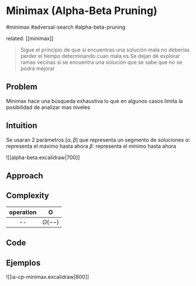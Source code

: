 # Minimax (Alpha-Beta Pruning)
#minimax #adversal-search #alpha-beta-pruning

related: [[minimax]]

> Sigue el principio de que si encuentras una solución mala no deberías perder el tiempo determinando cuan mala es
> Se dejan de explorar ramas vecinas si se encuentra una solución que se sabe que no se podrá mejorar

## Problem

Minimax hace una búsqueda exhaustiva lo que en algunos casos limita la posibilidad de analizar mas niveles


## Intuition

Se usaran 2 parámetros $[\alpha, \beta]$ que representa un segmento de soluciones
$\alpha$: representa el máximo hasta ahora
$\beta$: representa el mínimo hasta ahora

![[alpha-beta.excalidraw|700]]


## Approach


## Complexity

| operation | O |
| :-:       | :-:    |
| --      | $O(--)$  |


## Code



## Ejemplos 

![[ia-cp-minimax.excalidraw|800]]

